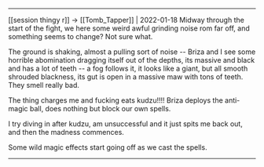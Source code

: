 

#
---

[[session thingy r]] -> [[Tomb_Tapper]] | 2022-01-18
Midway through the start of the fight, we here some weird awful grinding noise rom far off, and something seems to change? Not sure what.

The ground is shaking, almost a pulling sort of noise -- Briza and I see some horrible abomination dragging itself out of the depths, its massive and black and has a lot of teeth -- a fog follows it, it looks like a giant, but all smooth shrouded blackness, its gut is open in a massive maw with tons of teeth. They smell really bad.

  

The thing charges me and fucking eats kudzu!!!! Briza deploys the anti-magic ball, does nothing but block our own spells.

I try diving in after kudzu, am unsuccessful and it just spits me back out, and then the madness commences.

  

Some wild magic effects start going off as we cast the spells.

---

